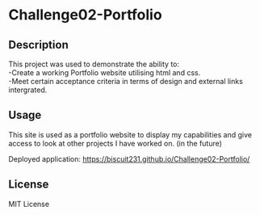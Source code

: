 # Challenge02-Portfolio

## Description

This project was used to demonstrate the ability to:  
    -Create a working Portfolio website utilising html and css.  
    -Meet certain acceptance criteria in terms of design and external links intergrated.
     

## Usage

This site is used as a portfolio website to display my capabilities and give access to look at other projects I have worked on. (in the future)

Deployed application: 
https://biscuit231.github.io/Challenge02-Portfolio/


## License

MIT License